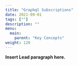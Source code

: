 ```yaml
---
title: "Graphql Subscriptions"
date: 2021-09-01
tags: [""]
description: ""
menu:
  main:
    parent: "Key Concepts"
weight: 120
---
```


**Insert Lead paragraph here.**
